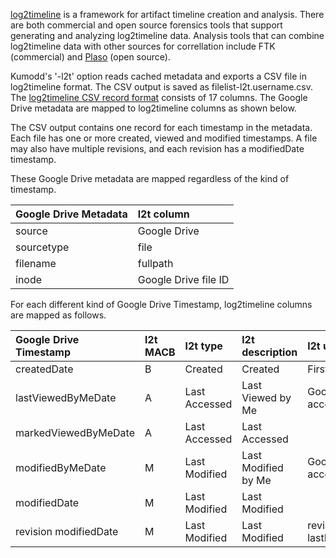 [log2timeline](https://www.forensicswiki.org/wiki/Log2timeline) is a framework for
artifact timeline creation and analysis. There are both commercial and open source
forensics tools that support generating and analyzing log2timeline data. Analysis tools
that can combine log2timeline data with other sources for correllation include FTK
(commercial) and [Plaso](https://plaso.readthedocs.io/en/latest) (open source).

Kumodd's '-l2t' option reads cached metadata and exports a CSV file in log2timeline
format.  The CSV output is saved as filelist-l2t.username.csv.  The [log2timeline CSV
record format](https://forensicswiki.org/wiki/L2T_CSV) consists of 17 columns. The
Google Drive metadata are mapped to log2timeline columns as shown below.

The CSV output contains one record for each timestamp in the metadata.  Each file has
one or more created, viewed and modified timestamps. A file may also have multiple
revisions, and each revision has a modifiedDate timestamp.

These Google Drive metadata are mapped regardless of the kind of timestamp.

Google Drive Metadata	| l2t column
:----------------	| :---
source	 | Google Drive
sourcetype | file
filename | fullpath 
inode	 | Google Drive file ID


For each different kind of Google Drive Timestamp, log2timeline columns are mapped as follows.

Google Drive Timestamp	| l2t MACB | l2t type	| l2t description	| l2t user			| l2t extra
:----------------	| :--- | :-------	| :--------		| :--------			| :--------
createdDate		| B    | Created	| Created		| First owner name			| 
lastViewedByMeDate	| A    | Last Accessed	| Last Viewed by Me	| Google Drive account name	| 
markedViewedByMeDate	| A    | Last Accessed	| Last Accessed 	| 
modifiedByMeDate	| M    | Last Modified	| Last Modified by Me	| Google Drive account name	| 
modifiedDate		| M    | Last Modified	| Last Modified		| 
revision modifiedDate	| M    | Last Modified	| Last Modified		| revision lastModifyingUser	| revision ID
